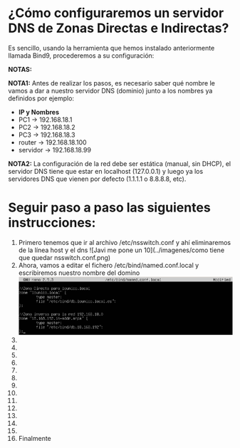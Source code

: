 # ¿Cómo configuraremos un servidor DNS de Zonas Directas e Indirectas?

Es sencillo, usando la herramienta que hemos instalado anteriormente llamada Bind9, procederemos a su configuración:

**NOTAS:** 

**NOTA1:** Antes de realizar los pasos, es necesario saber qué nombre le vamos a dar a nuestro servidor DNS (dominio) junto a los nombres ya definidos por ejemplo:
* **IP y Nombres**
* PC1 -> 192.168.18.1
* PC2 -> 192.168.18.2
* PC3 -> 192.168.18.3
* router -> 192.168.18.100
* servidor -> 192.168.18.99

**NOTA2:** La configuración de la red debe ser estática (manual, sin DHCP), el servidor DNS tiene que estar en localhost (127.0.0.1) y luego ya los servidores DNS que vienen por defecto (1.1.1.1 o 8.8.8.8, etc).


# Seguir paso a paso las siguientes instrucciones:
1. Primero tenemos que ir al archivo /etc/nsswitch.conf y ahí eliminaremos de la línea host y el dns
![Javi me pone un 10](../imagenes/como tiene que quedar nsswitch.conf.png)
2. Ahora, vamos a editar el fichero /etc/bind/named.conf.local y escribiremos nuestro nombre del domino
![Ahora se cabrea y me pone un 4](../imagenes/named.conf.local.png)
3.
4.
5.
6.
7.
8.
9.
10.
11.
12.
13.
14.
15.
16. Finalmente
